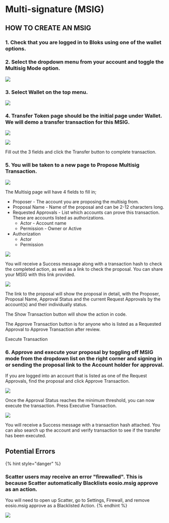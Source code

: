 # Multi-signature \(MSIG\)

## HOW TO CREATE AN MSIG

### 1. Check that you are logged in to Bloks using one of the wallet options.

### 2. Select the dropdown menu from your account and toggle the Multisig Mode option.

![](../.gitbook/assets/image%20%28150%29.png)

### 3. Select **Wallet** on the top menu.

![](../.gitbook/assets/image%20%2846%29.png)

### 4. Transfer Token page should be the initial page under Wallet. We will demo a transfer transaction for this MSIG. 

![](../.gitbook/assets/image%20%281%29.png)

![](../.gitbook/assets/image%20%28153%29.png)

Fill out the 3 fields and click the Transfer button to complete transaction.

### 5. You will be taken to a new page to Propose Multisig Transaction.

![](../.gitbook/assets/image%20%284%29.png)

The Multisig page will have 4 fields to fill in;

* Proposer - The account you are proposing the multisig from.
* Proposal Name - Name of the proposal and can be 2-12 characters long.
* Requested Approvals - List which accounts can prove this transaction. These are accounts listed as authorizations.
  * Actor - Account name
  * Permission - Owner or Active
* Authorization
  * Actor
  * Permission

![](../.gitbook/assets/image%20%28124%29.png)

You will receive a Success message along with a transaction hash to check the completed action, as well as a link to check the proposal. You can share your MSIG with this link provided.

![](../.gitbook/assets/image%20%2881%29.png)

The link to the proposal will show the proposal in detail, with the Proposer, Proposal Name, Approval Status and the current Request Approvals by the account\(s\) and their individually status.

The Show Transaction button will show the action in code.

The Approve Transaction button is for anyone who is listed as a Requested Approval to Approve Transaction after review.

Execute Transaction 

### 6. Approve and execute your proposal by toggling off MSIG mode from the dropdown list on the right corner and signing in or sending the proposal link to the Account holder for approval.

If you are logged into an account that is listed as one of the Request Approvals, find the proposal and click Approve Transaction.



![](../.gitbook/assets/image%20%28148%29.png)

Once the Approval Status reaches the minimum threshold, you can now execute the transaction. Press Executive Transaction.

![](../.gitbook/assets/image%20%28116%29.png)

You will receive a Success message with a transaction hash attached. You can also search up the account and verify transaction to see if the transfer has been executed.



## Potential Errors

{% hint style="danger" %}
### Scatter users may receive an error "firewalled". This is because Scatter automatically Blacklists eosio.msig approve as an action.

You will need to open up Scatter, go to Settings, Firewall, and remove eosio.msig approve as a Blacklisted Action.
{% endhint %}

![](../.gitbook/assets/image%20%28126%29.png)

